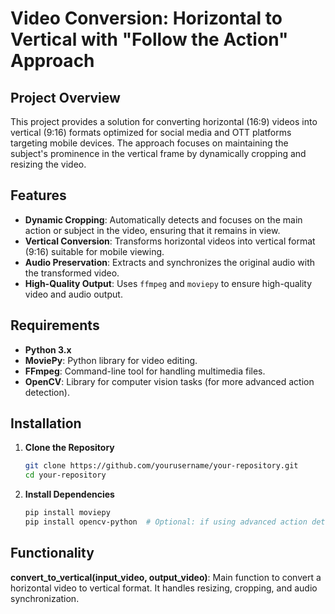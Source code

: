 # Video Conversion: Horizontal to Vertical with "Follow the Action" Approach

## Project Overview
This project provides a solution for converting horizontal (16:9) videos into vertical (9:16) formats optimized for social media and OTT platforms targeting mobile devices. The approach focuses on maintaining the subject's prominence in the vertical frame by dynamically cropping and resizing the video.

## Features
- **Dynamic Cropping**: Automatically detects and focuses on the main action or subject in the video, ensuring that it remains in view.
- **Vertical Conversion**: Transforms horizontal videos into vertical format (9:16) suitable for mobile viewing.
- **Audio Preservation**: Extracts and synchronizes the original audio with the transformed video.
- **High-Quality Output**: Uses `ffmpeg` and `moviepy` to ensure high-quality video and audio output.

## Requirements
- **Python 3.x**
- **MoviePy**: Python library for video editing.
- **FFmpeg**: Command-line tool for handling multimedia files.
- **OpenCV**: Library for computer vision tasks (for more advanced action detection).

## Installation
1. **Clone the Repository**
   ```bash
   git clone https://github.com/yourusername/your-repository.git
   cd your-repository

2. **Install Dependencies**
   ```bash
   pip install moviepy
   pip install opencv-python  # Optional: if using advanced action detection

## Functionality
**convert_to_vertical(input_video, output_video)**: Main function to convert a horizontal video to vertical format. It handles resizing, cropping, and audio synchronization.
